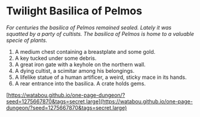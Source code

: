 # Twilight Basilica of Pelmos

_For centuries the basilica of Pelmos remained sealed. Lately it was squatted by a party of cultists. The basilica of Pelmos is home to a valuable specie of plants._

1. A medium chest containing a breastplate and some gold.
2. A key tucked under some debris.
3. A great iron gate with a keyhole on the northern wall.
4. A dying cultist, a scimitar among his belongings.
5. A lifelike statue of a human artificer, a weird, sticky mace in its hands.
6. A rear entrance into the basilica. A crate holds gems.

[https://watabou.github.io/one-page-dungeon/?seed=1275667870&tags=secret,large](https://watabou.github.io/one-page-dungeon/?seed=1275667870&tags=secret,large)
